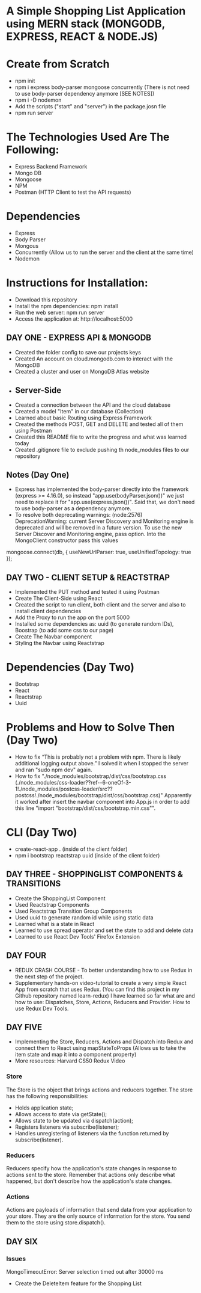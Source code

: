 # A Simple Shopping List Application using MERN stack (MONGODB, EXPRESS, REACT & NODE.JS)

# Create from Scratch
* npm init
* npm i express body-parser mongoose concurrently (There is not need to use body-parser dependency anymore [SEE NOTES])
* npm i -D nodemon
* Add the scripts ("start" and "server") in the package.josn file
* npm run server

# The Technologies Used Are The Following:

* Express Backend Framework
* Mongo DB
* Mongoose
* NPM
* Postman (HTTP Client to test the API requests)

# Dependencies
* Express
* Body Parser
* Mongous
* Concurrently (Allow us to run the server and the client at the same time)
* Nodemon

# Instructions for Installation:

* Download this repository
* Install the npm dependencies: npm install
* Run the web server: npm run server
* Access the application at: http://localhost:5000


## DAY ONE - EXPRESS API & MONGODB
* Created the folder config to save our projects keys
* Created An account on cloud.mongodb.com to interact with the MongoDB
* Created a cluster and user on MongoDB Atlas website
* ## Server-Side
* Created a connection between the API and the cloud database
* Created a model "Item" in our database (Collection)
* Learned about basic Routing using Express Framework
* Created the methods POST, GET and DELETE and tested all of them using Postman
* Created this README file to write the progress and what was learned today
* Created .gitignore file to exclude pushing th node_modules files to our repository

## Notes (Day One)

* Express has implemented the body-parser directly into the framework (express >= 4.16.0), so instead "app.use(bodyParser.json())" we just need to replace it for "app.use(express.json())". Said that, we don't need to use body-parser as a dependency anymore.
* To resolve both deprecating warnings: (node:2576) DeprecationWarning: current Server Discovery and Monitoring engine is deprecated and will be removed in a future version. To use the new Server Discover and Monitoring engine, pass option. Into the MongoClient constructor pass this values

mongoose.connect(db, { useNewUrlParser: true, useUnifiedTopology: true }); 

## DAY TWO - CLIENT SETUP & REACTSTRAP
* Implemented the PUT method and tested it using Postman
* Create The Client-Side using React
* Created the script to run client, both client and the server and also to install client dependencies
* Add the Proxy to run the app on the port 5000
* Installed some dependencies as:
uuid (to generate random IDs),
Boostrap (to add some css to our page)
* Create The Navbar component
* Styling the Navbar using Reactstrap

# Dependencies (Day Two)
* Bootstrap
* React
* Reactstrap
* Uuid

# Problems and How to Solve Then (Day Two)
* How to fix “This is probably not a problem with npm. There is likely additional logging output above.”
I solved it when I stopped the server and ran "sudo npm dev" again.
* How to fix "./node_modules/bootstrap/dist/css/bootstrap.css (./node_modules/css-loader??ref--6-oneOf-3-1!./node_modules/postcss-loader/src??postcss!./node_modules/bootstrap/dist/css/bootstrap.css)"
Apparently it worked after insert the navbar component into App.js in order to add this line "import "bootstrap/dist/css/bootstrap.min.css"".

# CLI (Day Two)
* create-react-app . (inside of the client folder) 
* npm i bootstrap reactstrap uuid (inside of the client folder)

## DAY THREE - SHOPPINGLIST COMPONENTS & TRANSITIONS

* Create the ShoppingList Component
* Used Reactstrap Components
* Used Reactstrap Transition Group Components
* Used uuid to generate random id while using static data
* Learned what is a state in React
* Learned to use spread operator and set the state to add and delete data
* Learned to use React Dev Tools' Firefox Extension

## DAY FOUR
* REDUX CRASH COURSE - To better understanding how to use Redux in the next step of the project.
* Supplementary hands-on video-tutorial to create a very simple React App from scratch that uses Redux.
(You can find this project in my Github repository named learn-redux)
I have learned so far what are and how to use: Dispatches, Store, Actions, Reducers and Provider. How to use Redux Dev Tools.

## DAY FIVE
* Implementing the Store, Reducers, Actions and Dispatch into Redux and connect them to React using mapStateToProps (Allows us to take the item state and map it into a component property)
* More resources: Harvard CS50 Redux Video

### Store
The Store is the object that brings actions and reducers together. The store has the following responsibilities:

* Holds application state;
* Allows access to state via getState();
* Allows state to be updated via dispatch(action);
* Registers listeners via subscribe(listener);
* Handles unregistering of listeners via the function returned by subscribe(listener).

### Reducers
Reducers specify how the application's state changes in response to actions sent to the store. Remember that actions only describe what happened, but don't describe how the application's state changes.

### Actions 
Actions are payloads of information that send data from your application to your store. They are the only source of information for the store. You send them to the store using store.dispatch().

## DAY SIX

### Issues
MongoTimeoutError: Server selection timed out after 30000 ms

* Create the DeleteItem feature for the Shopping List 